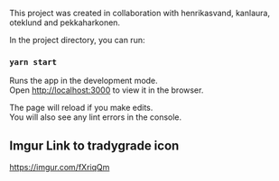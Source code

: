 This project was created in collaboration with henrikasvand, kanlaura, oteklund and pekkaharkonen.

In the project directory, you can run:

### `yarn start`

Runs the app in the development mode.<br />
Open [http://localhost:3000](http://localhost:3000) to view it in the browser.

The page will reload if you make edits.<br />
You will also see any lint errors in the console.

## Imgur Link to tradygrade icon

https://imgur.com/fXriqQm
